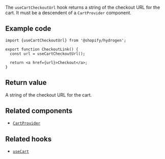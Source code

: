 <!-- This file is generated from source code in the Shopify/hydrogen repo. Edit the files in /packages/hydrogen/src/hooks/useCartCheckoutUrl and run 'yarn generate-docs' at the root of this repo. For more information, refer to https://github.com/Shopify/shopify-dev/blob/master/content/internal/operations/hydrogen-reference-docs.md. -->

The `useCartCheckoutUrl` hook returns a string of the checkout URL for the cart. It must be a descendent of a `CartProvider` component.

## Example code

```tsx
import {useCartCheckoutUrl} from '@shopify/hydrogen';

export function CheckoutLink() {
  const url = useCartCheckoutUrl();

  return <a href={url}>Checkout</a>;
}
```

## Return value

A string of the checkout URL for the cart.

## Related components

- [`CartProvider`](/api/hydrogen/components/cart/cartprovider)

## Related hooks

- [`useCart`](/api/hydrogen/hooks/cart/usecart)
